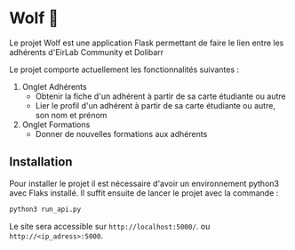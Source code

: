 # Wolf 🐺

Le projet Wolf est une application Flask permettant de faire le lien entre les adhérents d'EirLab Community et Dolibarr 

Le projet comporte actuellement les fonctionnalités suivantes : 

1. Onglet Adhérents
   - Obtenir la fiche d'un adhérent à partir de sa carte étudiante ou autre
   - Lier le profil d'un adhérent à partir de sa carte étudiante ou autre, son nom et prénom
2. Onglet Formations
   - Donner de nouvelles formations aux adhérents

## Installation

Pour installer le projet il est nécessaire d'avoir un environnement python3 avec Flaks installé. Il suffit ensuite de lancer le projet avec la commande : 

```python
python3 run_api.py
```

Le site sera accessible sur `http://localhost:5000/`. ou `http://<ip_adress>:5000`.

